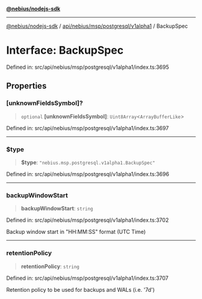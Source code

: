 [**@nebius/nodejs-sdk**](../../../../../../README.md)

---

[@nebius/nodejs-sdk](../../../../../../README.md) / [api/nebius/msp/postgresql/v1alpha1](../README.md) / BackupSpec

# Interface: BackupSpec

Defined in: src/api/nebius/msp/postgresql/v1alpha1/index.ts:3695

## Properties

### \[unknownFieldsSymbol\]?

> `optional` **\[unknownFieldsSymbol\]**: `Uint8Array`\<`ArrayBufferLike`\>

Defined in: src/api/nebius/msp/postgresql/v1alpha1/index.ts:3697

---

### $type

> **$type**: `"nebius.msp.postgresql.v1alpha1.BackupSpec"`

Defined in: src/api/nebius/msp/postgresql/v1alpha1/index.ts:3696

---

### backupWindowStart

> **backupWindowStart**: `string`

Defined in: src/api/nebius/msp/postgresql/v1alpha1/index.ts:3702

Backup window start in "HH:MM:SS" format (UTC Time)

---

### retentionPolicy

> **retentionPolicy**: `string`

Defined in: src/api/nebius/msp/postgresql/v1alpha1/index.ts:3707

Retention policy to be used for backups and WALs (i.e. '7d')
